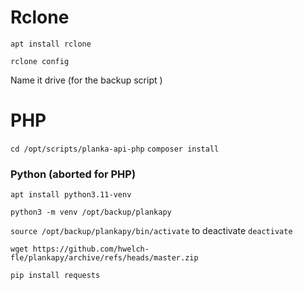 # Rclone

`apt install rclone`

`rclone config`

Name it drive (for the backup script )




# PHP

`cd /opt/scripts/planka-api-php`
`composer install`





### Python (aborted for PHP)
`apt install python3.11-venv`

`python3 -m venv /opt/backup/plankapy`


`source /opt/backup/plankapy/bin/activate`
to deactivate
`deactivate`

`wget https://github.com/hwelch-fle/plankapy/archive/refs/heads/master.zip`

`pip install requests`


